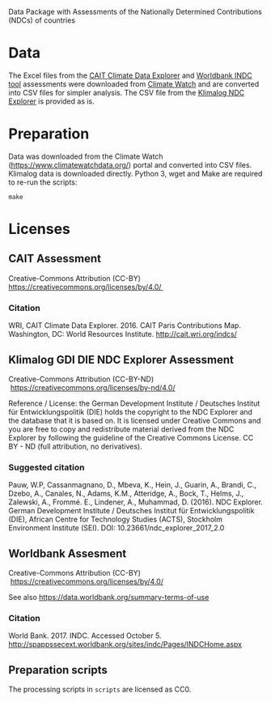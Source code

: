 Data Package with Assessments of the Nationally Determined Contributions (NDCs) of
countries


# Data

The Excel files from the [CAIT Climate Data Explorer](http://cait.wri.org/indcs/)
and [Worldbank INDC tool](http://indc.worldbank.org/) assessments were downloaded
from [Climate Watch](https://www.climatewatchdata.org/)
and are converted into CSV files for simpler analysis.
The CSV file from the [Klimalog NDC Explorer](https://klimalog.die-gdi.de/ndc/) is provided as is.


# Preparation

Data was downloaded from the Climate Watch (https://www.climatewatchdata.org/)
portal and converted into CSV files. Klimalog data is downloaded directly.
Python 3, wget and Make are required to re-run the scripts:

    make


# Licenses

## CAIT Assessment

Creative-Commons Attribution (CC-BY) https://creativecommons.org/licenses/by/4.0/ 

### Citation

WRI, CAIT Climate Data Explorer. 2016. CAIT Paris Contributions Map. Washington, DC: World Resources Institute. http://cait.wri.org/indcs/

## Klimalog GDI DIE NDC Explorer Assessment

Creative-Commons Attribution (CC-BY-ND)  https://creativecommons.org/licenses/by-nd/4.0/

Reference / License: the German Development Institute / Deutsches Institut für Entwicklungspolitik (DIE) holds the copyright to the NDC Explorer and the database that it is based on. It is licensed under Creative Commons and you are free to copy and redistribute material derived from the NDC Explorer by following the guideline of the Creative Commons License.
CC BY - ND (full attribution, no derivatives).

### Suggested citation

Pauw, W.P, Cassanmagnano, D., Mbeva, K., Hein, J., Guarin, A., Brandi, C., Dzebo, A., Canales, N., Adams, K.M., Atteridge, A., Bock, T., Helms, J., Zalewski, A., Frommé. E., Lindener, A., Muhammad, D. (2016). NDC Explorer. German Development Institute / Deutsches Institut für Entwicklungspolitik (DIE), African Centre for Technology Studies (ACTS), Stockholm Environment Institute (SEI). DOI: 10.23661/ndc_explorer_2017_2.0

## Worldbank Assesment

Creative-Commons Attribution (CC-BY)  https://creativecommons.org/licenses/by/4.0/

See also https://data.worldbank.org/summary-terms-of-use

### Citation

World Bank. 2017. INDC. Accessed October 5. http://spappssecext.worldbank.org/sites/indc/Pages/INDCHome.aspx

## Preparation scripts

The processing scripts in `scripts` are licensed as CC0.
